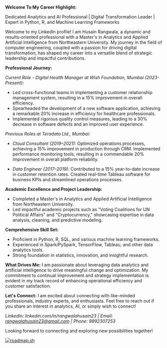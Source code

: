**Welcome To My Career Highlight:**

Dedicated Analytics and AI Professional | Digital Transformation Leader | Expert in Python, R, and Machine Learning Frameworks

Welcome to my LinkedIn profile! I am Husain Rangwala, a dynamic and results-oriented professional with a Master's in Analytics and Applied Artificial Intelligence from Northeastern University. My journey in the field of computer engineering, coupled with a passion for driving digital transformation, has shaped my career into a versatile blend of strategic leadership and impactful contributions.

**Professional Journey:**

*Current Role - Digital Health Manager at Wish Foundation, Mumbai (2023-Present):*
- Led cross-functional teams in implementing a customer relationship management system, resulting in a 15% improvement in overall efficiency.
- Spearheaded the development of a new software application, achieving a remarkable 20% increase in efficiency for healthcare professionals.
- Implemented rigorous quality control measures, leading to a 30% decrease in software defects and an improved user experience.

*Previous Roles at Teradata Ltd., Mumbai:*
- *Cloud Consultant (2019–2021):* Optimized operations processes, achieving a 15% improvement in production through CRM. Implemented performance monitoring tools, resulting in a commendable 20% improvement in overall platform reliability.
  
- *Data Engineer (2017–2019):* Contributed to a 15% year-to-date increase in customer retention rates. Created real-time Tableau software for business KPIs and streamlined operations processes.

**Academic Excellence and Project Leadership:**
- Completed a Master's in Analytics and Applied Artificial Intelligence from Northeastern University.
- Led impactful academic projects such as "Voting Coalitions for UN Political Affairs" and "Cryptocurrency," showcasing expertise in data analysis, cleaning, and predictive modeling.

**Comprehensive Skill Set:**
- Proficient in Python, R, SQL, and various machine learning frameworks.
- Experienced in Spark/PySpark, TensorFlow, Tableau, and other data analytics tools.
- Strong foundation in statistics, innovation, and insightful research.

**What Drives Me:**
I am passionate about leveraging data analytics and artificial intelligence to drive meaningful change and optimization. My commitment to continual improvement and strategy implementation is evident in my track record of enhancing operational efficiency and customer satisfaction.

**Let's Connect:**
I am excited about connecting with like-minded professionals, industry experts, and enthusiasts. Feel free to reach out if you share an interest in analytics, AI, or simply wish to connect!

*LinkedIn: linkedin.com/in/rangwalahusain23 | Email: rangwalahusain23@gmail.com | Phone: 9892307253*

Looking forward to connecting and exploring new possibilities together!

<html>
<a href="https://roadmap.sh"><img src="https://roadmap.sh/card/tall/66c303f7837d383f4afc7ee7?variant=dark" alt="roadmap.sh"/></a>
</html>
